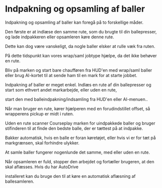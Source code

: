 # Indpakning og opsamling af baller

  
  
Indpakning og opsamling af baller kan foregå på to forskellige måder.  
  
Den første er at indlæse den samme rute, som du brugte til din ballepresser, og lade indpakkeren eller opsamleren køre denne rute.  
  
Dette kan dog være vanskeligt, da nogle baller elsker at rulle væk fra ruten.  
  
På dette tidspunkt kan vores wrap/saml jobtype hjælpe, da det ikke behøver en rute.  
  
Bliv på marken og start bare chaufføren fra HUD'en med wrap/saml baller eller brug AI-kortet til at sende ham til en mark for at starte jobbet.  
  


  
  
Indpakning af baller er meget enkel. Indlæs en rute af din ballepresser og start som ethvert andet markarbejde, eller uden en rute,  
  
start den med balleindpakning/indsamling fra HUD'en eller AI-menuen..  
  


  
  
Når man bruger en rute, kører hjælperen med en forudindstillet offset, så wrapperens pickup er midt i ruten.  
  
Uden en rute scanner Courseplay marken for uindpakkede baller og bruger stifinderen til at finde den bedste balle, der er tættest på at indpakke.  
  
Bakker automatisk, hvis en balle er foran køretøjet, eller hvis vi er for tæt på markgrænsen, skal forhindre ulykker.  
  


  
  
At samle baller fungerer nogenlunde det samme, med eller uden en rute.  
  
Når opsamleren er fuld, stopper den arbejdet og fortæller brugeren, at den skal aflæsses. Hvis du har AutoDrive  
  
installeret kan du bruge den til at køre en automatisk aflæsning af ballesamleren.  
  


